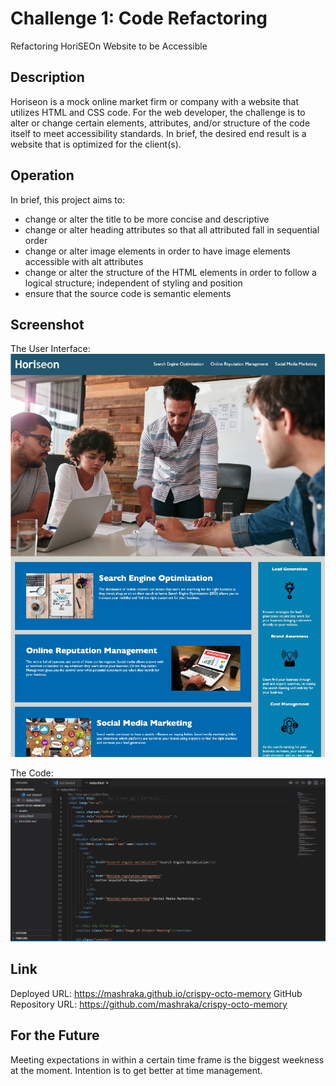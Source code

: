 # Challenge 1: Code Refactoring
Refactoring HoriSEOn Website to be Accessible

## Description 
Horiseon is a mock online market firm or company with a website that utilizes HTML and CSS code. For the web developer, the challenge is to alter or change certain elements, attributes, and/or structure of the code itself to meet accessibility standards. In brief, the desired end result is a website that is optimized for the client(s). 

## Operation
In brief, this project aims to:
- change or alter the title to be more concise and descriptive
- change or alter heading attributes so that all attributed fall in sequential order
- change or alter image elements in order to have image elements accessible with alt attributes
- change or alter the structure of the HTML elements in order to follow a logical structure; independent of styling and position
- ensure that the source code is semantic elements

## Screenshot
The User Interface:
![User Interface](https://github.com/mashraka/crispy-octo-memory/blob/main/assets/images/screenshot_ui.jpg?raw=true)

The Code:
![code screenshot](https://github.com/mashraka/crispy-octo-memory/blob/main/assets/images/code_screenshot_one.JPG?raw=true)

## Link
Deployed URL: https://mashraka.github.io/crispy-octo-memory
GitHub Repository URL: https://github.com/mashraka/crispy-octo-memory

## For the Future
Meeting expectations in within a certain time frame is the biggest weekness at the moment. Intention is to get better at time management. 
